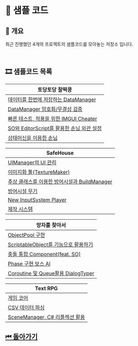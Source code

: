 # 🔎 샘플 코드

## 🎉 개요

최근 진행했던 4개의 프로젝트의 샘플코드를 모아놓는 저장소 입니다.

<br>

## 🎞 샘플코드 목록

|토당토당 찰떡쿵|
|---|
|[데이터를 한번에 저장하는 DataManager](/SampleCode/TodangTodang/DataManager/)|
|[DataManager 암호화/무결성 검증](https://github.com/shehdrbs123/shehdrbs123/blob/b6ccd7c1e914226b1b22654293d817e1baf86077/SampleCode/TodangTodang/DataManager/DataManager.cs#L349-L361)|
|[빠른 테스트, 적용을 위한 IMGUI Cheater](/SampleCode/TodangTodang/Cheater/Cheater(#).cs)|
|[SO와 EditorScript를 활용한 손님 외관 설정](/SampleCode/TodangTodang/Customer/AppearanceEditorScript/)|
|[상태머신을 이용한 손님](/SampleCode/TodangTodang/Customer/StateMachine/)|


|SafeHouse|
|---|
|[UIManager의 UI 관리](/SampleCode/SafeHouse/UIManager/)|
|[이미지화 툴(TextureMaker)](/SampleCode/SafeHouse/TextureMaker/)|
|[추상 클래스를 이용한 방어시설과 BuildManager](/SampleCode/SafeHouse/Turret,BuildManager/)|
|[방어시설 무기](/SampleCode/SafeHouse/Bullets/)|
|[New InputSystem Player](/SampleCode/SafeHouse/Player/)|
|[제작 시스템](/SampleCode/SafeHouse/CraftManager/)|


|망자를 찾아서|
|---|
|[ObjectPool 구현](/SampleCode/FindDeathMan/ObjectPool/)|
|[ScriptableObject를 기능으로 활용하기](/SampleCode/FindDeathMan/ScriptableObjectFunction/)|
|[충돌 통합 Component(feat. SO)](/SampleCode/FindDeathMan/IntegrateCollision/)|
|[Phase 구현 보스 AI](/SampleCode/FindDeathMan/PhaseBossAI/)|
|[Coroutine 및 Queue활용 DialogTyper](/SampleCode/FindDeathMan/DialogTyper/)|

|Text RPG|
|---|
|[게임 코어](/SampleCode/TextRPG/SystemCore/)|
|[CSV 데이터 파싱](/SampleCode/TextRPG/DataReader/)|
|[SceneManager, C# 리플렉션 활용](/SampleCode/TextRPG/SceneManager/)|

## [⏮ 돌아가기](../)